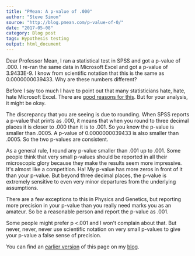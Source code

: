 ```yaml
---
title: "PMean: A p-value of .000"
author: "Steve Simon"
source: "http://blog.pmean.com/p-value-of-0/"
date: "2017-05-08"
category: Blog post
tags: Hypothesis testing
output: html_document
---
```


Dear Professor Mean, I ran a statistical test in SPSS and got a p-value of .000. I re-ran the same data in Microsoft Excel and got a p-value of 3.9433E-9. I know from scientific notation that this is the same as 0.0000000039433. Why are these numbers different?

<!---More--->

Before I say too much I have to point out that many statisticians hate, hate, hate Microsoft Excel. There are [good reasons for this][exc1]. But for your analysis, it might be okay.

The discrepancy that you are seeing is due to rounding. When SPSS reports a p-value that prints as .000, it means that when you round to three decimal places it is closer to .000 than it is to .001. So you know the p-value is smaller than .0005. A p-value of 0.0000000039433 is also smaller than .0005. So the two p-values are consistent.

As a general rule, I round any p-value smaller than .001 up to .001. Some people think that very small p-values should be reported in all their microscopic glory because they make the results seem more impressive. It's almost like a competition. Ha! My p-value has more zeros in front of it than your p-value. But beyond three decimal places, the p-value is extremely sensitive to even very minor departures from the underlying assumptions.

There are a few exceptions to this in Physics and Genetics, but reporting more precision in your p-value than you really need marks you as an amateur. So be a reasonable person and report the p-value as .001.

Some people might prefer p \<.001 and I won't complain about that. But never, never, never use scientific notation on very small p-values to give your p-value a false sense of precision.

You can find an [earlier version][sim1] of this page on my [blog][sim2].

[sim1]: http://blog.pmean.com/p-value-of-0/
[sim2]: http://blog.pmean.com

[exc1]: http://people.umass.edu/evagold/excel.html